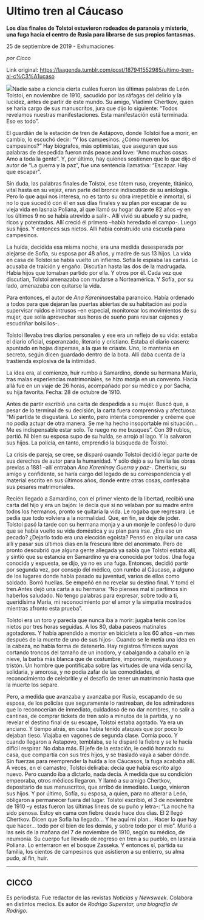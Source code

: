 # Ultimo tren al Cáucaso

**Los días finales de Tolstoi estuvieron rodeados de paranoia y misterio, una fuga hacia el centro de Rusia para librarse de sus propios fantasmas.**

25 de septiembre de 2019 - Exhumaciones

_por Cicco_

Link original: https://laagenda.tumblr.com/post/187941552985/ultimo-tren-al-c%C3%A1ucaso

![](https://64.media.tumblr.com/7dff0352fdf5b234f9e328fed84f5971/ca375dc692c26e1f-44/s500x750/c8ba0f0758b452706b17cc14d902f0fc8663ed63.jpg)Nadie sabe a ciencia cierta cuáles fueron las últimas palabras de León Tolstoi, en noviembre de 1910, sacudido por las ráfagas del delirio y la lucidez, antes de partir de este mundo. Su amigo, Vladimir Chertkov, quien se haría cargo de sus manuscritos, jura que dijo lo siguiente: “Todos revelamos nuestras manifestaciones. Esta manifestación está terminada. Eso es todo”.

El guardián de la estación de tren de Astápovo, donde Tolstoi fue a morir, en cambio, lo escuchó decir: “Y los campesinos. ¿Cómo mueren los campesinos?” Hay biógrafos, más optimistas, que aseguran que sus palabras de despedida fueron más peace and love: “Amo muchas cosas. Amo a toda la gente”. Y, por último, hay quienes sostienen que lo que dijo el autor de “La guerra y la paz”, fue una sentencia llamativa: “Escapar. Hay que escapar”.  

Sin duda, las palabras finales de Tolstoi, ese tótem ruso, creyente, titánico, vital hasta en su vejez, eran parte del bronce indiscutido de su antología. Pero lo que aquí nos interesa, no es tanto su obra irrepetible e inmortal, si no lo que sucedió con él en sus días finales y su plan por escapar de su vieja vida en Iasnaia Poliana, al que llamó su hogar durante 82 años –y en los últimos 9 no se había atrevido a salir-. Allí vivió su abuelo y su padre, ricos y potentados. Allí creció él primero –había heredado el campo-. Luego sus hijos. Y entonces sus nietos. Allí había construido una escuela para campesinos. 

La huída, decidida esa misma noche, era una medida desesperada por alejarse de Sofia, su esposa por 48 años, y madre de sus 13 hijos. La vida en casa de Tolstoi se había vuelto un infierno. Sofía le espiaba las cartas. Lo acusaba de traición y engaño. Discutían hasta las dos de la madrugada. Había hijos que tomaban partido por ella. Y otros por él. Cada vez que discutían, Tolstoi amenazaba con mudarse a Norteamérica. Y Sofía, por su lado, amenazaba con quitarse la vida. 

Para entonces, el autor de *Ana Karenina*estaba paranoico. Había ordenado a todos para que dejaran las puertas abiertas de su habitación así podía supervisar ruidos e intrusos –en especial, monitorear los movimientos de su mujer, que solía aprovechar sus horas de sueño para revisar cajones y escudriñar bolsillos-. 

Tolstoi llevaba tres diarios personales y ese era un reflejo de su vida: estaba el diario oficial, esperanzado, literario y cristiano. Estaba el diario casero: apuntado en hojas dispersas, a la que te criaste. Uno, lo mantenía en secreto, según dicen guardado dentro de la bota. Allí daba cuenta de la trastienda explosiva de la intimidad. 

La idea era, al comienzo, huir rumbo a Samardino, donde su hermana María, tras malas experiencias matrimoniales, se hizo monja en un convento. Hacia allá fue en un viaje de 26 horas, acompañado por su médico y por Sacha, su hija favorita.  Fecha: 28 de octubre de 1910.

Antes de partir escribió una carta de despedida a su mujer. Buscó que, a pesar de lo terminal de su decisión, la carta fuera comprensiva y afectuosa: “Mi partida te disgustará. Lo siento, pero intenta comprender y créeme que no podía actuar de otra manera. Se me ha hecho insoportable mi situación… Me es indispensable estar solo. Te ruego no me busques”. Con 39 rublos, partió. Ni bien su esposa supo de su huída, se arrojó al lago. Y la salvaron sus hijos. La policía, en tanto, emprendió la búsqueda de Tolstoi. 

La crisis de pareja, se cree, se disparó cuando Tolstoi decidió legar parte de sus derechos de autor para la humanidad. Y sólo dejó a su familia las obras previas a 1881 –allí entraban *Ana Karenina*y *Guerra y paz*-. Chertkov, su amigo y confidente, se haría cargo del legado de su correspondencia y el material escrito en sus últimos años, donde entre otras cosas, confesaba sus pesares matrimoniales.  

Recién llegado a Samardino, con el primer viento de la libertad, recibió una carta del hijo y era un bajón: le decía que si no velaban por su madre entre todos los hermanos, pronto se quitaría la vida. Le rogaba que regresara. Le pedía que todo volviera a la normalidad. Que, en fin, se deje de joder. Tolstoi pasó la tarde con su hermana monja y a un monje le confesó lo duro que se había vuelto su vida doméstica y su plan para irse. ¿Era eso un pecado? ¿Dejarlo todo era una elección egoísta? Pensó en alquilar una casa allí y pasar sus últimos días en la frescura libre del anonimato. Pero de pronto descubrió que alguna gente allegada ya sabía que Tolstoi estaba allí, y sintió que su estancia en Samardino ya era conocida por todos. Una fuga conocida y expuesta, se dijo, ya no es una fuga. Entonces, decidió partir por segunda vez, por consejo del médico, con rumbo al Cáucaso, a alguno de los lugares donde había pasado su juventud, varios de ellos como soldado. Borró huellas. Se empeñó en no revelar su destino final. Y tomó el tren.Antes dejó una carta a su hermana: “No pienses mal si partimos sin haberlos saludado. No tengo palabras para expresar, sobre todo a ti, queridísima María, mi reconocimiento por el amor y la simpatía mostrados mientras afronto esta prueba”.    

Tolstoi era un toro y parecía que nunca iba a morir: jugaba tenis con los nietos por tres horas seguidas. A los 80, daba paseos matinales agotadores.  Y había aprendido a montar en bicicleta a los 60 años –un mes después de la muerte de uno de sus hijos-. Cuando se le metía una idea en la cabeza, no había forma de detenerlo. Hay registros fílmicos suyos cortando troncos del tamaño de un inodoro, y cabalgando a caballo en la nieve, la barba más blanca que de costumbre, imponente, majestuoso y tristón. Un hombre que pontificaba sobre las virtudes de una vida sencilla, solidaria, y amorosa, y no podía zafar de las comodidades, el reconocimiento de celebritie y el desafío de tener un matrimonio hasta que la muerte los separe.

Pero, a medida que avanzaba y avanzaba por Rusia, escapando de su esposa, de los policías que seguramente lo rastreaban, de los admiradores que lo reconocerían de inmediato, cuidadoso de no dar nombres, no salir a cantinas, de comprar tickets de tren sólo a minutos de la partida, y no revelar el destino final de su escape, Tolstoi estaba agotado. Ya era un anciano. Y tiempo atrás, en casa había tenido ataques que por poco lo dejaban tieso. Viajaba en vagones de segunda clase. Comía poco. Y cuando llegaron a Astapovo, temblaba, se le disparó la fiebre y se le hacía difícil respirar. No daba más. El jefe de la estación, le cedió honrado su casa, que compartía con sus tres hijos, y se trasladó vaya a saber dónde. Sin fuerzas para reemprender la huída a los Cáucasos, la fuga acababa allí. A veces, en el camastro, Tolstoi deliraba: decía que había escrito algo nuevo. Pero cuando iba a dictarlo, nada decía. A medida que su condición empeoraba, otros médicos llegaron. Y llamó a su amigo Chertkov, depositario de sus manuscritos, que arribó de inmediato. Luego, vinieron sus hijos. Y por último, Sofía, su esposa, a quien, para no alterar a León, obligaron a permanecer fuera del lugar. Tolstoi escribió, el 3 de noviembre de 1910 –y estas fueron las últimas líneas de su puño y letra-: “La noche ha sido penosa. Estoy en cama con fiebre desde hace dos días. El 2 llegó Chertkov. Dicen que Sofia ha llegado… Y he aquí mi plan… Hacer lo que hay que hacer… todo por el bien de los demás, y sobre todo por el mío”. Murió a las seis de la mañana del 7 de noviembre de 1910, según su médico, de neumonía. Su cuerpo fue llevado de regreso en tren a su pueblo, en Iasnaia Poliana. Lo enterraron en el bosque Zasseka. Y entonces sí, partida su familia, los cientos de campesinos que asistieron a su entierro, su alma pudo, al fin, huir.



---

 CICCO
------

 Es periodista. Fue redactor de las revistas *Noticias* y *Newsweek*. Colabora en distintos medios. Es autor de *Rodrigo Superstar, una biografía de Rodrigo*. 

